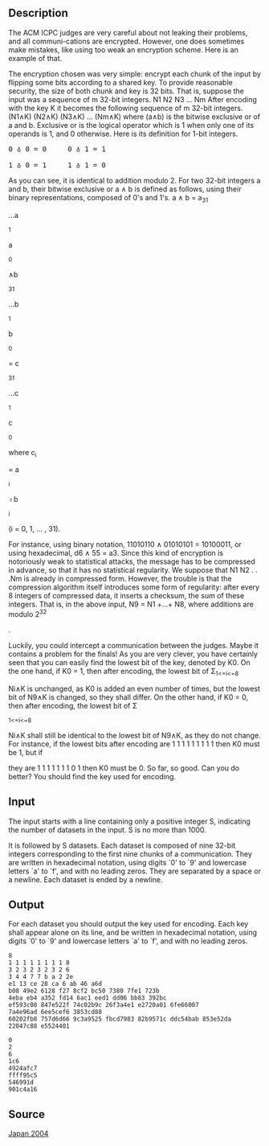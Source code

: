 <h2>Description</h2><p>The ACM ICPC judges are very careful about not leaking their problems, and all communi-cations are encrypted. However, one does sometimes make mistakes, like using too weak an encryption scheme. Here is an example of that.
</p>The encryption chosen was very simple: encrypt each chunk of the input by flipping some bits according to a shared key. To provide reasonable security, the size of both chunk and key is 32 bits.
That is, suppose the input was a sequence of m 32-bit integers.
N1 N2 N3 ... Nm
After encoding with the key K it becomes the following sequence of m 32-bit integers.
(N1∧K) (N2∧K) (N3∧K) ... (Nm∧K)
where (a∧b) is the bitwise exclusive or of a and b.
Exclusive or is the logical operator which is 1 when only one of its operands is 1, and 0 otherwise.
Here is its definition for 1-bit integers.
<pre>0 ♁ 0 = 0     0 ♁ 1 = 1
<br>1 ♁ 0 = 1     1 ♁ 1 = 0</pre><p>
</p>As you can see, it is identical to addition modulo 2. For two 32-bit integers a and b, their bitwise exclusive or a ∧ b is defined as follows, using their binary representations, composed of 0's and 1's.
a ∧ b = a<sub>31</sub><p>...a</p><sub>1</sub><p>a</p><sub>0</sub><p>∧b</p><sub>31</sub><p>...b</p><sub>1</sub><p>b</p><sub>0</sub><p> = c</p><sub>31</sub><p>...c</p><sub>1</sub><p>c</p><sub>0</sub><p>
</p>where 
c<sub>i</sub><p> = a</p><sub>i</sub><p>♁b</p><sub>i</sub><p> (i = 0, 1, ... , 31).
</p>For instance, using binary notation, 11010110 ∧ 01010101 = 10100011, or using hexadecimal, d6 ∧ 55 = a3.
Since this kind of encryption is notoriously weak to statistical attacks, the message has to be compressed in advance, so that it has no statistical regularity. We suppose that N1 N2 . . .Nm is already in compressed form.
However, the trouble is that the compression algorithm itself introduces some form of regularity: after every 8 integers of compressed data, it inserts a checksum, the sum of these integers. That is, in the above input, N9 =  N1 +...+ N8, where additions are modulo 2<sup>32</sup><p>.
</p>Luckily, you could intercept a communication between the judges. Maybe it contains a problem for the finals!
As you are very clever, you have certainly seen that you can easily find the lowest bit of the key, denoted by K0. On the one hand, if K0 = 1, then after encoding, the lowest bit of Σ<sub>1&lt;=i&lt;=8</sub><p>Ni∧K is unchanged, as K0 is added an even number of times, but the lowest bit of N9∧K is changed, so they shall differ. On the other hand, if K0 = 0, then after encoding, the lowest bit of Σ</p><sub>1&lt;=i&lt;=8</sub><p>Ni∧K shall still be identical to the lowest bit of N9∧K, as they do not change. For instance, if the lowest bits after encoding are 1 1 1 1 1 1 1 1 1 then K0 must be 1, but if
</p>they are 1 1 1 1 1 1 1 0 1 then K0 must be 0.
So far, so good. Can you do better?
You should find the key used for encoding.<h2>Input</h2><p>The input starts with a line containing only a positive integer S, indicating the number of datasets in the input. S is no more than 1000.
</p>It is followed by S datasets. Each dataset is composed of nine 32-bit integers corresponding to the first nine chunks of a communication. They are written in hexadecimal notation, using digits `0' to `9' and lowercase letters `a' to `f', and with no leading zeros. They are separated by a space or a newline. Each dataset is ended by a newline.<h2>Output</h2><p>For each dataset you should output the key used for encoding. Each key shall appear alone on its line, and be written in hexadecimal notation, using digits `0' to `9' and lowercase letters `a' to `f', and with no leading zeros.</p><pre><code class="language-input1">8
1 1 1 1 1 1 1 1 8
3 2 3 2 3 2 3 2 6
3 4 4 7 7 b a 2 2e
e1 13 ce 28 ca 6 ab 46 a6d
b08 49e2 6128 f27 8cf2 bc50 7380 7fe1 723b
4eba eb4 a352 fd14 6ac1 eed1 dd06 bb83 392bc
ef593c08 847e522f 74c02b9c 26f3a4e1 e2720a01 6fe66007
7a4e96ad 6ee5cef6 3853cd88
60202fb8 757d6d66 9c3a9525 fbcd7983 82b9571c ddc54bab 853e52da
22047c88 e5524401</code></pre><pre><code class="language-output1">0
2
6
1c6
4924afc7
ffff95c5
546991d
901c4a16</code></pre><h2>Source</h2><a href="searchproblem?field=source&amp;key=Japan+2004">Japan 2004</a>